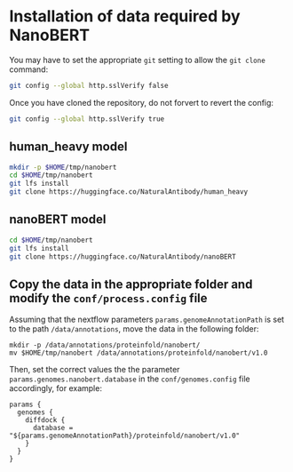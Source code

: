 # Installation of data required by NanoBERT

You may have to set the appropriate `git` setting to allow the `git clone` command:

```bash
git config --global http.sslVerify false
```

Once you have cloned the repository, do not forvert to revert the config:

```bash
git config --global http.sslVerify true
```

## human_heavy model
```bash
mkdir -p $HOME/tmp/nanobert
cd $HOME/tmp/nanobert
git lfs install
git clone https://huggingface.co/NaturalAntibody/human_heavy
```

## nanoBERT model
```bash
cd $HOME/tmp/nanobert
git lfs install
git clone https://huggingface.co/NaturalAntibody/nanoBERT
```


## Copy the data in the appropriate folder and modify the `conf/process.config` file

Assuming that the nextflow parameters `params.genomeAnnotationPath` is set to the path  `/data/annotations`, move the data in the following folder:

```
mkdir -p /data/annotations/proteinfold/nanobert/
mv $HOME/tmp/nanobert /data/annotations/proteinfold/nanobert/v1.0
```

Then, set the correct values the the parameter `params.genomes.nanobert.database` in the `conf/genomes.config` file accordingly, for example:

```
params {
  genomes {
    diffdock {
      database = "${params.genomeAnnotationPath}/proteinfold/nanobert/v1.0"
    }
  }
}
```
